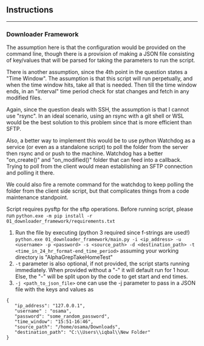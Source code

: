 ## Instructions
<hr>

### Downloader Framework

The assumption here is that the configuration would be provided on the command line,
though there is a provision of making a JSON file consisting of key/values that will be
parsed for taking the parameters to run the script. 

There is another assumption, since the 4th point in the question states a "Time Window".
The assumption is that this script will run perpetually, and when the time window hits, take
all that is needed. Then till the time window ends, in an "interval" time period check for
stat changes and fetch in any modified files.

Again, since the question deals with SSH, the assumption is that I cannot use "rsync". In
an ideal scenario, using an rsync with a git shell or WSL would be the best solution to this
problem since that is more efficient than SFTP.

Also, a better way to implement this would be to use python Watchdog as a service (or even
as a standalone script) to poll the folder from the server then rsync and or push to the
machine. Watchdog has a better "on_create()" and "on_modified()" folder that can feed into
a callback. Trying to poll from the client would mean establishing an SFTP connection and
polling it there.

We could also fire a remote command for the watchdog to keep polling the folder from the
client side script, but that complicates things from a code maintenance standpoint.

Script requires pysftp for the sftp operations. Before running script, please run
```python.exe -m pip install -r 01_downloader_framework/requirements.txt```

1. Run the file by executing (python 3 required since f-strings are used!)
    ```python.exe 01_downloader_framework/main.py -i <ip_address> -u <username> -p <password> -s <source_path> -d <destination_path> -t <time_in_24_hr_format-end_time_period>```
    assuming your working directory is "AlphaGrepTakeHomeTest"
2. ```-t``` parameter is also optional, if not provided, the script starts running immediately. When provided without a "-"
it will default run for 1 hour. Else, the "-" will be split upon by the code to get start and end times.
3. ```-j <path_to_json_file>``` one can use the -j parameter to pass in a JSON file with the keys and values
    as 
```
{
   "ip_address": "127.0.0.1",
   "username" : "osama",
   "password": "some_random_password",
   "time_window": "15:51-16:46",
   "source_path": "/home/osama/Downloads",
   "destination_path": "C:\\Users\\iqbal\\New Folder"
}
```
